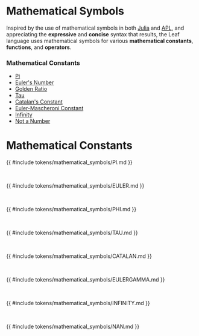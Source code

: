 # Mathematical Symbols

Inspired by the use of mathematical symbols in both [Julia](https://julialang.org/)
and [APL](<https://en.wikipedia.org/wiki/APL_(programming_language)>), and appreciating the
**expressive** and **concise** syntax that results, the Leaf language uses mathematical symbols for various **mathematical constants**,
**functions**, and **operators**.

### Mathematical Constants

-   [Pi](#PI)
-   [Euler's Number](#EULER)
-   [Golden Ratio](#PHI)
-   [Tau](#TAU)
-   [Catalan's Constant](#CATALAN)
-   [Euler-Mascheroni Constant](#EULERGAMMA)
-   [Infinity](#INFINITY)
-   [Not a Number](#NAN)

# Mathematical Constants

<a name="PI"></a>

{{ #include tokens/mathematical_symbols/PI.md }}

<br>

<a name="EULER"></a>

{{ #include tokens/mathematical_symbols/EULER.md }}

<br>

<a name="PHI"></a>

{{ #include tokens/mathematical_symbols/PHI.md }}

<br>

<a name="TAU"></a>

{{ #include tokens/mathematical_symbols/TAU.md }}

<br>

<a name="CATALAN"></a>

{{ #include tokens/mathematical_symbols/CATALAN.md }}

<br>

<a name="EULERGAMMA"></a>

{{ #include tokens/mathematical_symbols/EULERGAMMA.md }}

<br>

<a name="INFINITY"></a>

{{ #include tokens/mathematical_symbols/INFINITY.md }}

<br>

<a name="NAN"></a>

{{ #include tokens/mathematical_symbols/NAN.md }}
